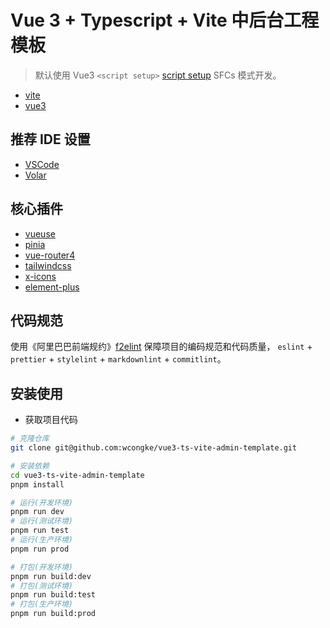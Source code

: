 # Vue 3 + Typescript + Vite 中后台工程模板

> 默认使用 Vue3 `<script setup>` [script setup](https://v3.cn.vuejs.org/api/sfc-script-setup.html) SFCs 模式开发。

- [vite](https://cn.vitejs.dev/)
- [vue3](https://v3.cn.vuejs.org/)

## 推荐 IDE 设置

- [VSCode](https://code.visualstudio.com/)
- [Volar](https://marketplace.visualstudio.com/items?itemName=johnsoncodehk.volar)

## 核心插件

- [vueuse](https://vueuse.org/)
- [pinia](https://pinia.esm.dev/)
- [vue-router4](https://next.router.vuejs.org/zh/index.html)
- [tailwindcss](https://www.tailwindcss.cn/)
- [x-icons](https://www.xicons.org/#/zh-CN)
- [element-plus](https://element-plus.gitee.io/zh-CN/)

## 代码规范

使用《阿里巴巴前端规约》[f2elint](https://www.npmjs.com/package/f2elint) 保障项目的编码规范和代码质量， `eslint` + `prettier` + `stylelint` + `markdownlint` + `commitlint`。

## 安装使用

- 获取项目代码

```bash
# 克隆仓库
git clone git@github.com:wcongke/vue3-ts-vite-admin-template.git

# 安装依赖
cd vue3-ts-vite-admin-template
pnpm install

# 运行(开发环境)
pnpm run dev
# 运行(测试环境)
pnpm run test
# 运行(生产环境)
pnpm run prod

# 打包(开发环境)
pnpm run build:dev
# 打包(测试环境)
pnpm run build:test
# 打包(生产环境)
pnpm run build:prod

```

